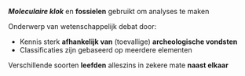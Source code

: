 ***Moleculaire klok*** en **fossielen** gebruikt om analyses te maken

Onderwerp van wetenschappelijk debat door:
- Kennis sterk **afhankelijk van** (toevallige) **archeologische vondsten**
- Classificaties zijn gebaseerd op meerdere elementen

Verschillende soorten **leefden** alleszins in zekere mate **naast elkaar**